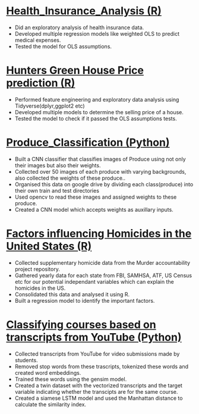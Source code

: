 # [Health_Insurance_Analysis (R)](https://veerak2.github.io/Health-Insurance-analysis/docs/Health_Insurance_Analysis)
* Did an exploratory analysis of health insurance data.
* Developed multiple regression models like weighted OLS to predict medical expenses.
* Tested the model for OLS assumptions.

# [Hunters Green House Price prediction (R)](https://github.com/veerak2/House-price-prediction)
* Performed feature engineering and exploratory data analysis using Tidyverse(dplyr,ggplot2 etc)
* Developed multiple models to determine the selling price of a house.
* Tested the model to check if it passed the OLS assumptions tests.

# [Produce_Classification (Python)](https://github.com/veerak2/Produce_Classification)
* Built a CNN classifier that classifies images of Produce using not only their images but also their weights.
* Collected over 50 images of each produce with varying backgrounds, also collected the weights of these produce..
* Organised this data on google drive by dividing each class(produce) into their own train and test directories
* Used opencv to read these images and assigned weights to these produce.
* Created a CNN model which accepts weights as auxillary inputs. 

# [Factors influencing Homicides in the United States (R)](https://github.com/veerak2/OLS_Regression/blob/main/SDM_final_project.pdf)
* Collected supplementary homicide data from the Murder accountability project repository.
* Gathered yearly data for each state from FBI, SAMHSA, ATF, US Census etc for our potential independant variables which can explain the homicides in the US.
* Consolidated this data and analysed it using R.
* Built a regression model to identify the important factors.

# [Classifying courses based on transcripts from YouTube (Python)](https://github.com/veerak2/LSTM_SiameseNetwork)
* Collected transcripts from YouTube for video submissions made by students.
* Removed stop words from these trascripts, tokenized these words and created word embeddings.
* Trained these words using the gensim model.
* Created a twin dataset with the vectorized transcripts and the target variable indicating whether the transcipts are for the same course.
* Created a siamese LSTM model and used the Manhattan distance to calculate the similarity index.
